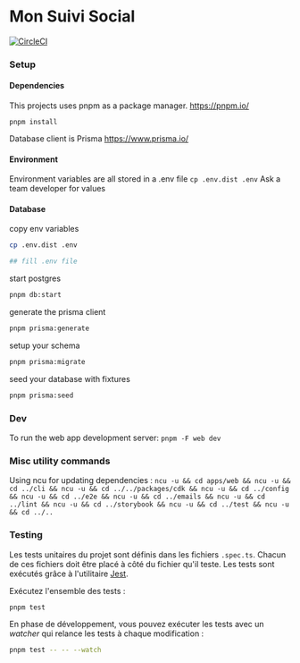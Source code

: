 # Mon Suivi Social

[![CircleCI](https://dl.circleci.com/status-badge/img/gh/inclusion-numerique/mon-suivi-social/tree/main.svg?style=svg)](https://dl.circleci.com/status-badge/redirect/gh/inclusion-numerique/mon-espace-collectivite/tree/main)

### Setup

#### Dependencies

This projects uses pnpm as a package manager.
https://pnpm.io/

`pnpm install`

Database client is Prisma https://www.prisma.io/

#### Environment

Environment variables are all stored in a .env file
`cp .env.dist .env`
Ask a team developer for values

#### Database

copy env variables

```sh
cp .env.dist .env

## fill .env file
```

start postgres

```sh
pnpm db:start
```

generate the prisma client

```sh
pnpm prisma:generate
```

setup your schema

```sh
pnpm prisma:migrate
```

seed your database with fixtures

```sh
pnpm prisma:seed
```

### Dev

To run the web app development server:
`pnpm -F web dev`

### Misc utility commands

Using ncu for updating dependencies :
`ncu -u && cd apps/web && ncu -u && cd ../cli && ncu -u && cd ../../packages/cdk && ncu -u && cd ../config && ncu -u && cd ../e2e && ncu -u && cd ../emails && ncu -u && cd ../lint && ncu -u && cd ../storybook && ncu -u && cd ../test && ncu -u && cd ../..`

### Testing

Les tests unitaires du projet sont définis dans les fichiers `.spec.ts`. Chacun de ces fichiers doit être placé à côté du fichier qu'il teste. Les tests sont exécutés grâce à l'utilitaire [Jest](https://jestjs.io/).

Exécutez l'ensemble des tests :

```bash
pnpm test
```

En phase de développement, vous pouvez exécuter les tests avec un _watcher_ qui relance les tests à chaque modification :

```bash
pnpm test -- -- --watch
```
